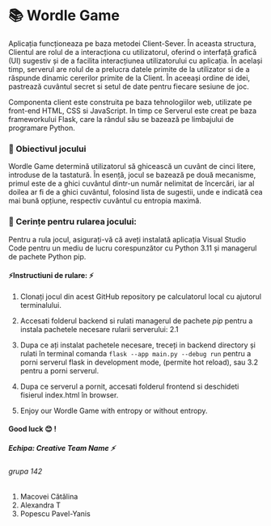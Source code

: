 # :books: Wordle Game 

Aplicația funcționeaza pe baza metodei Client-Sever. În aceasta structura, Clientul are rolul de a interacționa cu utilizatorul, oferind o interfață grafică (UI) sugestiv și de a facilita interacțiunea utilizatorului cu aplicația. În același timp, serverul are rolul de a prelucra datele primite de la utilizator si de a răspunde dinamic cererilor primite de la Client. În aceeași ordine de idei,  pastrează cuvântul secret si setul de date pentru fiecare sesiune de joc.

 Componenta client este construita pe baza tehnologiilor web, utilizate pe front-end HTML, CSS si JavaScript. In timp ce Serverul este creat pe baza frameworkului Flask, care la rândul său se bazează pe limbajului de programare Python.


### :pushpin: Obiectivul jocului
 Wordle Game determină utilizatorul să ghicească un cuvânt de cinci litere, introduse de la tastatură. În esență, jocul se bazează pe două mecanisme, primul este de a ghici cuvântul dintr-un număr nelimitat de încercări, iar al doilea ar fi de a ghici cuvântul, folosind lista de sugestii, unde e indicată cea mai bună opțiune, respectiv cuvântul cu entropia maximă. 

### :scroll: Cerințe pentru rularea jocului:

Pentru a rula jocul, asigurați-vă că aveți instalată aplicația Visual Studio Code pentru un mediu de lucru corespunzător cu Python 3.11 și managerul de pachete Python pip. 

#### :zap:Instructiuni de rulare: :zap:

1. Clonați jocul din acest GitHub repository pe calculatorul local cu ajutorul terminalului.
2. Accesati folderul backend si rulati managerul de pachete *pip* pentru a instala pachetele necesare rularii serverului:
    2.1
3. Dupa ce ați instalat pachetele necesare, treceți in backend directory și rulati în terminal comanda `flask --app main.py --debug run` pentru a porni serverul flask in development mode, (permite hot reload),  sau 3.2 pentru a porni serverul. 
  
 
4. Dupa ce serverul a pornit, accesati folderul frontend si deschideti fisierul index.html în browser.
5. Enjoy our Wordle Game with entropy or without entropy.
#### Good luck :blush: !  
##### Echipa: Creative Team Name :zap:
###### grupa 142
1. Macovei Cătălina
2. Alexandra T
3. Popescu Pavel-Yanis
